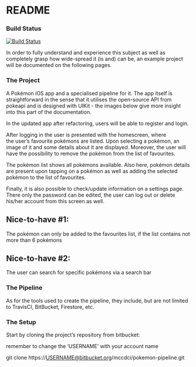 # README #

### Build Status ###
[![Build Status](https://travis-ci.com/mccdci/pokemon.svg?token=t3yyqTToqYEDSgkyWYXi&branch=main)](https://travis-ci.com/mccdci/pokemon)

In order to fully understand and experience this subject as well as completely grasp how wide-spread it (is and) can be, an example project will be documented on the following pages.

### The Project ###
A Pokémon iOS app and a specialised pipeline for it. The app itself is straightforward in the sense that it utilises the open-source API from pokeapi and is designed with UIKit - the images below give more insight into this part of the documentation.

In the updated app after refactoring, users will be able to ​register and login​.

After logging in the user is presented with the homescreen, where the user’s ​favourite pokémons​ are listed. Upon selecting a pokémon, an image of it and some details about it are displayed. Moreover, the user will have the possibility to remove the pokémon from the list of favourites.

The pokémon list shows ​all pokémons​ available. Also here, pokémon details are present upon tapping on a pokémon as well as adding the selected pokémon to the list of favourites.

Finally, it is also possible to check/update information on a ​settings​ page. There only the password can be edited, the user can log out or delete his/her account from this screen as well.

## Nice-to-have #1: ##
The pokémon can only be added to the favourites list, if the list contains not more than 6 pokémons

## Nice-to-have #2: ##
The user can search for specific pokémons via a search bar

### The Pipeline ###
As for the tools used to create the pipeline, they include, but are not limited to TravisCI, BitBucket, Firestore, etc.

### The Setup ###
Start by cloning the project’s repository from bitbucket:

remember to change the ‘USERNAME’ with your account name

​git clone https://USERNAME@bitbucket.org/mccdci/pokemon-pipeline.git​

